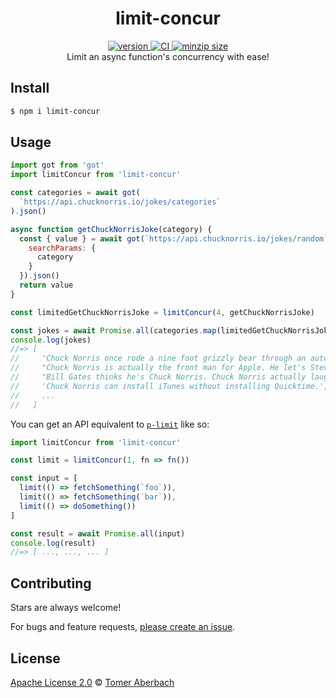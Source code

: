 <h1 align="center">
  limit-concur
</h1>

<div align="center">
  <a href="https://npmjs.org/package/limit-concur">
    <img src="https://badgen.now.sh/npm/v/limit-concur" alt="version" />
  </a>
  <a href="https://github.com/TomerAberbach/limit-concur/actions">
    <img src="https://github.com/TomerAberbach/limit-concur/workflows/CI/badge.svg" alt="CI" />
  </a>
  <a href="https://bundlephobia.com/result?p=limit-concur">
    <img src="https://badgen.net/bundlephobia/minzip/limit-concur" alt="minzip size" />
  </a>
</div>

<div align="center">
  Limit an async function&#39;s concurrency with ease!
</div>

## Install

```sh
$ npm i limit-concur
```

## Usage

```js
import got from 'got'
import limitConcur from 'limit-concur'

const categories = await got(
  `https://api.chucknorris.io/jokes/categories`
).json()

async function getChuckNorrisJoke(category) {
  const { value } = await got(`https://api.chucknorris.io/jokes/random`, {
    searchParams: {
      category
    }
  }).json()
  return value
}

const limitedGetChuckNorrisJoke = limitConcur(4, getChuckNorrisJoke)

const jokes = await Promise.all(categories.map(limitedGetChuckNorrisJoke))
console.log(jokes)
//=> [
//     'Chuck Norris once rode a nine foot grizzly bear through an automatic car wash, instead of taking a shower.',
//     "Chuck Norris is actually the front man for Apple. He let's Steve Jobs run the show when he's on a mission. Chuck Norris is always on a mission.",
//     "Bill Gates thinks he's Chuck Norris. Chuck Norris actually laughed. Once.",
//     'Chuck Norris can install iTunes without installing Quicktime.',
//     ...
//   ]
```

You can get an API equivalent to
[`p-limit`](https://github.com/sindresorhus/p-limit) like so:

```js
import limitConcur from 'limit-concur'

const limit = limitConcur(1, fn => fn())

const input = [
  limit(() => fetchSomething(`foo`)),
  limit(() => fetchSomething(`bar`)),
  limit(() => doSomething())
]

const result = await Promise.all(input)
console.log(result)
//=> [ ..., ..., ... ]
```

## Contributing

Stars are always welcome!

For bugs and feature requests,
[please create an issue](https://github.com/TomerAberbach/limit-concur/issues/new).

## License

[Apache License 2.0](https://github.com/TomerAberbach/limit-concur/blob/main/license)
© [Tomer Aberbach](https://github.com/TomerAberbach)
